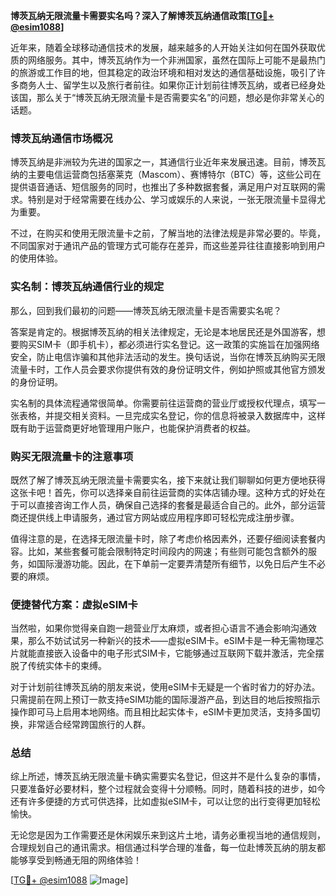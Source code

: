 **博茨瓦纳无限流量卡需要实名吗？深入了解博茨瓦纳通信政策[[TG💪+ @esim1088](https://t.me/s/esim1088)]**

近年来，随着全球移动通信技术的发展，越来越多的人开始关注如何在国外获取优质的网络服务。其中，博茨瓦纳作为一个非洲国家，虽然在国际上可能不是最热门的旅游或工作目的地，但其稳定的政治环境和相对发达的通信基础设施，吸引了许多商务人士、留学生以及旅行者前往。如果你正计划前往博茨瓦纳，或者已经身处该国，那么关于“博茨瓦纳无限流量卡是否需要实名”的问题，想必是你非常关心的话题。

### 博茨瓦纳通信市场概况

博茨瓦纳是非洲较为先进的国家之一，其通信行业近年来发展迅速。目前，博茨瓦纳的主要电信运营商包括塞莱克（Mascom）、赛博特尔（BTC）等，这些公司在提供语音通话、短信服务的同时，也推出了多种数据套餐，满足用户对互联网的需求。特别是对于经常需要在线办公、学习或娱乐的人来说，一张无限流量卡显得尤为重要。

不过，在购买和使用无限流量卡之前，了解当地的法律法规是非常必要的。毕竟，不同国家对于通讯产品的管理方式可能存在差异，而这些差异往往直接影响到用户的使用体验。

### 实名制：博茨瓦纳通信行业的规定

那么，回到我们最初的问题——博茨瓦纳无限流量卡是否需要实名呢？

答案是肯定的。根据博茨瓦纳的相关法律规定，无论是本地居民还是外国游客，想要购买SIM卡（即手机卡），都必须进行实名登记。这一政策的实施旨在加强网络安全，防止电信诈骗和其他非法活动的发生。换句话说，当你在博茨瓦纳购买无限流量卡时，工作人员会要求你提供有效的身份证明文件，例如护照或其他官方颁发的身份证明。

实名制的具体流程通常很简单。你需要前往运营商的营业厅或授权代理点，填写一张表格，并提交相关资料。一旦完成实名登记，你的信息将被录入数据库中，这样既有助于运营商更好地管理用户账户，也能保护消费者的权益。

### 购买无限流量卡的注意事项

既然了解了博茨瓦纳无限流量卡需要实名，接下来就让我们聊聊如何更方便地获得这张卡吧！首先，你可以选择亲自前往运营商的实体店铺办理。这种方式的好处在于可以直接咨询工作人员，确保自己选择的套餐是最适合自己的。此外，部分运营商还提供线上申请服务，通过官方网站或应用程序即可轻松完成注册步骤。

值得注意的是，在选择无限流量卡时，除了考虑价格因素外，还要仔细阅读套餐内容。比如，某些套餐可能会限制特定时间段内的网速；有些则可能包含额外的服务，如国际漫游功能。因此，在下单前一定要弄清楚所有细节，以免日后产生不必要的麻烦。

### 便捷替代方案：虚拟eSIM卡

当然啦，如果你觉得亲自跑一趟营业厅太麻烦，或者担心语言不通会影响沟通效果，那么不妨试试另一种新兴的技术——虚拟eSIM卡。eSIM卡是一种无需物理芯片就能直接嵌入设备中的电子形式SIM卡，它能够通过互联网下载并激活，完全摆脱了传统实体卡的束缚。

对于计划前往博茨瓦纳的朋友来说，使用eSIM卡无疑是一个省时省力的好办法。只需提前在网上预订一款支持eSIM功能的国际漫游产品，到达目的地后按照指示操作即可马上启用本地网络。而且相比起实体卡，eSIM卡更加灵活，支持多国切换，非常适合经常跨国旅行的人群。

### 总结

综上所述，博茨瓦纳无限流量卡确实需要实名登记，但这并不是什么复杂的事情，只要准备好必要材料，整个过程就会变得十分顺畅。同时，随着科技的进步，如今还有许多便捷的方式可供选择，比如虚拟eSIM卡，可以让您的出行变得更加轻松愉快。

无论您是因为工作需要还是休闲娱乐来到这片土地，请务必重视当地的通信规则，合理规划自己的通讯需求。相信通过科学合理的准备，每一位赴博茨瓦纳的朋友都能够享受到畅通无阻的网络体验！

[[TG💪+ @esim1088](https://t.me/s/esim1088) ![Image](https://i.postimg.cc/4NQfJmqS/Snipaste-2025-05-13-00-14-12.png)]